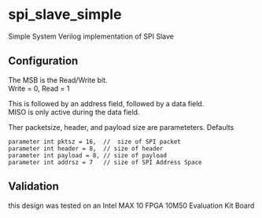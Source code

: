 # spi_slave_simple
Simple System Verilog implementation of SPI Slave

## Configuration
  The MSB is the Read/Write bit.  
    Write = 0, Read = 1
  
  This is followed by an address field, followed by a data field.  
  MISO is only active during the data field.
  
  Ther packetsize, header, and payload size are parameteters.  Defaults
  
  	parameter int pktsz = 16,  //  size of SPI packet
	parameter int header = 8,  // size of header
	parameter int payload = 8, // size of payload
	parameter int addrsz = 7   // size of SPI Address Space

## Validation 
  
  this design was tested on an Intel MAX 10 FPGA 10M50 Evaluation Kit Board
